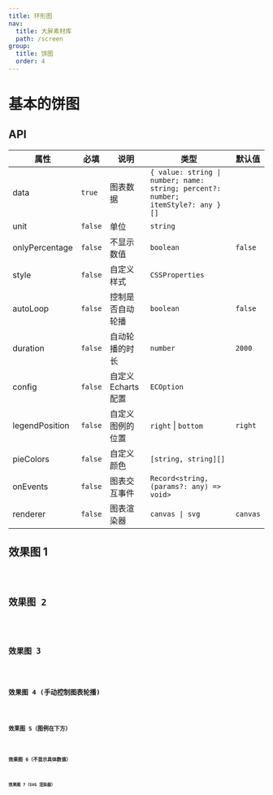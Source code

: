 ```yaml
---
title: 环形图
nav:
  title: 大屏素材库
  path: /screen
group:
  title: 饼图
  order: 4
---
```


# 基本的饼图

## API

| 属性 | 必填 | 说明 | 类型 | 默认值 |
| --- | --- | --- | --- | --- |
| data | `true` | 图表数据 | `{ value: string \| number; name: string; percent?: number; itemStyle?: any }[]` |  |
| unit | `false` | 单位 | `string` |  |
| onlyPercentage | `false` | 不显示数值 | `boolean` | `false` |
| style | `false` | 自定义样式 | `CSSProperties` |  |
| autoLoop | `false` | 控制是否自动轮播 | `boolean` | `false` |
| duration | `false` | 自动轮播的时长 | `number` | `2000` |
| config | `false` | 自定义 Echarts 配置 | `ECOption` |  |
| legendPosition | `false` | 自定义图例的位置 | `right` \| `bottom` | `right` |
| pieColors | `false` | 自定义颜色 | `[string, string][]` |  |
| onEvents | `false` | 图表交互事件 | `Record<string, (params?: any) => void>` |  |
| renderer | `false` | 图表渲染器 | `canvas \| svg` | `canvas` |

## 效果图 1

<code src="../../example/BasePieDemo/demo1.tsx" background="#040727">

## 效果图 2

<code src="../../example/BasePieDemo/demo2.tsx" background="#040727">

## 效果图 3

<code src="../../example/BasePieDemo/demo3.tsx" background="#040727">

## 效果图 4 (手动控制图表轮播)

<code src="../../example/BasePieDemo/demo4.tsx" background="#040727">

## 效果图 5（图例在下方）

<code src="../../example/BasePieDemo/demo5.tsx" background="#040727">

## 效果图 6（不显示具体数值）

<code src="../../example/BasePieDemo/demo6.tsx" background="#040727">

## 效果图 7（SVG 渲染器）

<code src="../../example/BasePieDemo/demo7.tsx" background="#040727">
